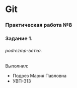 # Git
### Практическая работа №8
### Задание 1.
###### podrezmp-ветка. 

Выполнил:
* Подрез Мария Павловна
* УВП-313
